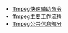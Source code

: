 - [ffmpeg快速辅助命令](计算机时代/音视频集锦/1.ffmpeg命令集合.md)
- [ffmpeg主要工作流程](/计算机时代/音视频集锦/2.ffmpeg主要工作流程.md)
- [ffmpeg公共信息部分](/计算机时代/音视频集锦/3.ffmpeg公共信息部分.md)
